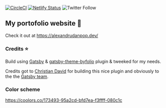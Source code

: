 [![CircleCI](https://circleci.com/gh/alexandrudanpop/gatsby-theme-byfolio.svg?style=svg)](https://app.circleci.com/pipelines/github/alexandrudanpop/gatsby-theme-byfolio)
[![Netlify Status](https://api.netlify.com/api/v1/badges/a8171d11-d1a8-494c-89fc-862190d38c60/deploy-status)](https://app.netlify.com/sites/alexandrudanpop/deploys)
![Twitter Follow](https://img.shields.io/twitter/follow/alexandrudanpop?style=social)

## My portofolio website 🌟

Check it out at https://alexandrudanpop.dev/

### Credits ⭐️

Build using [Gatsby](https://www.gatsbyjs.org/) & [gatsby-theme-byfolio](https://www.gatsbyjs.org/packages/@christiandavid/gatsby-theme-byfolio/) plugin & tweeked for my needs.

Credits got to [Christian David](https://github.com/christiandavid) for building this nice plugin and obviously to the the [Gatsby team](https://www.gatsbyjs.com/about/).

### Color scheme

https://coolors.co/173493-95a2cd-bfd7ea-f3ffff-080c1c

